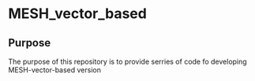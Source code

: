 # MESH_vector_based
## Purpose 
The purpose of this repository is to provide serries of code fo developing MESH-vector-based version
